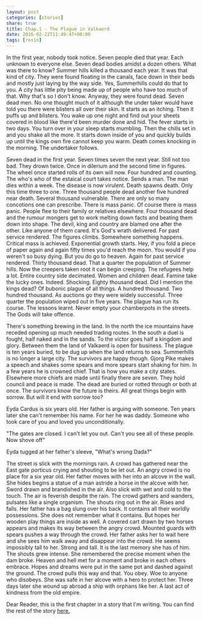 ```yaml
---
layout: post
categories: [stories]
share: true
title: Chap.1 - The Plague in Valkaerd
date: 2016-02-22T11:49:47+00:00
tags: [rosin]
---
```


<span class="dcap">I</span>n the first year, nobody took notice. Seven people died that year. Each unknown to everyone else. Seven dead bodies amidst a dozen others. What was there to know? Summer hills killed a thousand each year. It was that kind of city. They were found floating in the canals, face down in their beds and mostly just laying by the way side. Yes, Summerhills could do that to you. A city has little pity being made up of people who have too much of that. Why that's so I don't know. Anyway, they were found dead. Seven dead men. No one thought much of it although the under taker would have told you there were blisters all over their skin. It starts as an itching. Then it puffs up and blisters. You wake up one night and find out your sheets covered in blood like there'd been murder done and hid. The fever starts in two days. You turn over in your sleep starts mumbling. Then the chills set in and you shake all the more.  It starts down inside of you and quickly builds up until the kings own fire cannot keep you warm. Death comes knocking in the morning. The undertaker follows.

Seven dead in the first year. Seven times seven the next year. Still not too bad. They drown twice. Once in dilerium and the second time in figures. The wheel once started rolls of its own will now. Four hundred and counting. The who's who of the estaical court takes notice. Sends a man. The man dies within a week. The disease is now virulent. Death spawns death. Only this time three to one. Three thousand people dead another five hundred near death. Several thousand vulnerable. There are only so many concotions one can prescribe. There is mass panic. Of course there is mass panic. People flee to their family or relatives elsewhere. Four thousand dead and the rumour mongers get to work melting down facts and beating them down into shape. The devil, king and country are blamed one after the other. Like anyone of them cared. It's God's wrath delivered. For past service rendered. The figures climbs. Somewhere something happens. Critical mass is achieved. Exponential growth starts. Hey, if you fold a piece of paper again and again fifty times you'd reach the moon. You would if you weren't so busy dying. But you do go to heaven. Again for past service rendered. Thirty thousand dead. That a quarter the population of Summer hills. Now the creepers taken root it can begin creeping. The refugees help a lot. Entire country side decimated. Women and children dead. Famine take the lucky ones. Indeed. Shocking. Eighty thousand dead. Did I mention the kings dead? Of bubonic plague of all things. A hundred thousand. Two hundred thousand. As auctions go they were widely successful. Three quarter the population wiped out in five years. The plague has run its course. The lessons learnt. Never empty your chamberpots in the streets. The Gods will take offence.

There's something brewing in the land. In the north the ice mountains have receded opening up much needed trading routes. In the south a duel is fought, half naked and in the sands. To the victor goes half a kingdom and glory. Between them the land of Valkaerd is open for business. The plague is ten years buried, to be dug up when the land returns to sea. Summerhills is no longer a large city. The survivors are happy though. Gjorg Pike makes a speech and shakes some spears and more spears start shaking for him. In a few years he is crowned chief. That is how you make a city states. Elsewhere more chiefs are made until finally there are seven. They hold council and peace is made. The dead are buried or rotted through or both at once. The survivors know the future is theirs. All great things begin with sorrow. But will it end with sorrow too?

<div class="text-divider"></div>

<span class="dcap">E</span>yda Cardus is six years old. Her father is arguing with someone. Ten years later she can't remember his name. For her he was daddy. Someone who took care of you and loved you unconditionally. 

"The gates are closed. I can't let you out. Can't you see all of these people. Now shove off"

Eyda tugged at her father's sleeve, "What's wrong Dada?" 

The street is slick with the mornings rain. A crowd has gathered near the East gate porticus crying and shouting to be let out. An angry crowd is no place for a six year old. Her father moves with her into an alcove in the wall. She hides begins a statue of a man astride a horse in the alcove with her. Sword drawn and brandished in the air. Also slick with wet and cold to the touch. The air is feverish despite the rain. The crowd gathers and wanders, pulsates like a single organism. The shouts ring out in the air. Rises and falls. Her father has a bag slung over his back. It contains all their worldly possessions. She does not remember what it contains. But hopes her wooden play things are inside as well. A covered cart drawn by two horses appears and makes its way between the angry crowd. Mounted guards with spears pushes a way through the crowd. Her father asks her to wait here and she sees him walk away and disappear into the crowd. He seems impossibly tall to her. Strong and tall. It is the last memory she has of him. The shouts grew intense. She remembered the precise moment when the dam broke. Heaven and hell met for a moment and broke in each others embrace. Hopes and dreams were put in the same pot and dashed against the ground. The crowd pulls this way and that. You obey. Woe to anyone who disobeys. She was safe in her alcove with a hero to protect her. Three days later she wound up abroad a ship with orphans like her. A last act of kindness from the old empire.  

<div class="text-divider"></div>

<div class="notice">Dear Reader, this is the first chapter in a story that I'm writing. You can find the rest of the story <a href="http://theheartsrocketeers.github.io/tags/#rosin">here.</a></div>